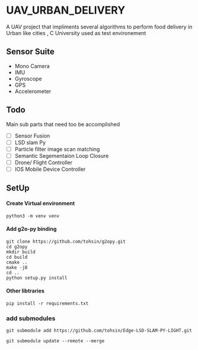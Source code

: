 # UAV_URBAN_DELIVERY
 A UAV project that impliments several algorithms to perform food delivery in Urban like cities , C University used as test environement

## Sensor Suite
- Mono Camera
- IMU
- Gyroscope
- GPS
- Accelerometer



## Todo
Main sub parts that need too be accomplished
- [ ] Sensor Fusion
- [ ] LSD slam Py
- [ ] Particle filter image scan matching
- [ ] Semantic Segementaion Loop Closure 
- [ ] Drone/ Flight Controller
- [ ] IOS Mobile Device Controller

## SetUp
#### Create Virtual environment
```
python3 -m venv venv
```

#### Add g2o-py binding
```
git clone https://github.com/tohsin/g2opy.git
cd g2opy
mkdir build
cd build
cmake ..
make -j8
cd ..
python setup.py install
```

#### Other libtraries
```
pip install -r requirements.txt
```

### add submodules
```
git submodule add https://github.com/tohsin/Edge-LSD-SLAM-PY-LIGHT.git

git submodule update --remote --merge
```


